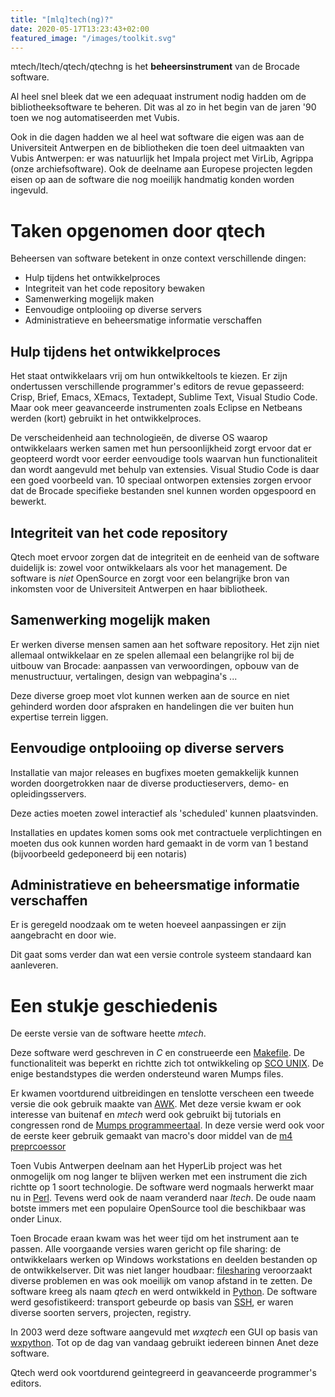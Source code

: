 ```yaml
---
title: "[mlq]tech(ng)?"
date: 2020-05-17T13:23:43+02:00
featured_image: "/images/toolkit.svg"
---
```


mtech/ltech/qtech/qtechng is het **beheersinstrument** van de Brocade software.

Al heel snel bleek dat we een adequaat instrument nodig hadden om de bibliotheeksoftware te beheren. Dit was al zo in het begin van de jaren '90 toen we nog automatiseerden met Vubis. 

Ook in die dagen hadden we al heel wat software die eigen was aan de Universiteit Antwerpen en de bibliotheken die toen deel uitmaakten van Vubis Antwerpen: er was natuurlijk het Impala project met VirLib, Agrippa (onze archiefsoftware). Ook de deelname aan Europese projecten legden eisen op aan de software die nog moeilijk handmatig konden worden ingevuld.

# Taken opgenomen door qtech

Beheersen van software betekent in onze context verschillende dingen:

- Hulp tijdens het ontwikkelproces
- Integriteit van het code repository bewaken
- Samenwerking mogelijk maken
- Eenvoudige ontplooiing op diverse servers
- Administratieve en beheersmatige informatie verschaffen


## Hulp tijdens het ontwikkelproces

Het staat ontwikkelaars vrij om hun ontwikkeltools te kiezen. Er zijn ondertussen verschillende programmer's editors de revue gepasseerd: Crisp, Brief, Emacs, XEmacs, Textadept, Sublime Text, Visual Studio Code. Maar ook meer geavanceerde instrumenten zoals Eclipse en Netbeans werden (kort) gebruikt in het ontwikkelproces. 

De verscheidenheid aan technologieën, de diverse OS waarop ontwikkelaars werken samen met hun persoonlijkheid zorgt ervoor dat er geopteerd wordt voor eerder eenvoudige tools waarvan hun functionaliteit dan wordt aangevuld met behulp van extensies. Visual Studio Code is daar een goed voorbeeld van. 10 speciaal ontworpen extensies zorgen ervoor dat de Brocade specifieke bestanden snel kunnen worden opgespoord en bewerkt.


## Integriteit van het code repository

Qtech moet ervoor zorgen dat de integriteit en de eenheid van de software duidelijk is: zowel voor ontwikkelaars als voor het management. De software is *niet* OpenSource en zorgt voor een belangrijke bron van inkomsten voor de Universiteit Antwerpen en haar bibliotheek.

## Samenwerking mogelijk maken

Er werken diverse mensen samen aan het software repository. Het zijn niet allemaal ontwikkelaar en ze spelen allemaal een belangrijke rol bij de uitbouw van Brocade: aanpassen van verwoordingen, opbouw van de menustructuur, vertalingen, design van webpagina's ...

Deze diverse groep moet vlot kunnen werken aan de source en niet gehinderd worden door afspraken en handelingen die ver buiten hun expertise terrein liggen.

## Eenvoudige ontplooiing op diverse servers

Installatie van major releases en bugfixes moeten gemakkelijk kunnen worden doorgetrokken naar de diverse productieservers, demo- en opleidingsservers.

Deze acties moeten zowel interactief als 'scheduled' kunnen plaatsvinden.

Installaties en updates komen soms ook met contractuele verplichtingen en moeten dus ook kunnen worden hard gemaakt in de vorm van 1 bestand (bijvoorbeeld gedeponeerd bij een notaris)


## Administratieve en beheersmatige informatie verschaffen

Er is geregeld noodzaak om te weten hoeveel aanpassingen er zijn aangebracht en door wie.

Dit gaat soms verder dan wat een versie controle systeem standaard kan aanleveren.


# Een stukje geschiedenis

De eerste versie van de software heette *mtech*. 

Deze software werd geschreven in *C* en construeerde een [Makefile](https://en.wikipedia.org/wiki/Make_(software) "Makefile"). De functionaliteit was beperkt en richtte zich tot ontwikkeling op [SCO UNIX](https://en.wikipedia.org/wiki/Santa_Cruz_Operation "SCO UNIX"). De enige bestandstypes die werden ondersteund waren Mumps files.

Er kwamen voortdurend uitbreidingen en tenslotte verscheen een tweede versie die ook gebruik maakte van [AWK](https://en.wikipedia.org/wiki/AWK "AWK"). Met deze versie kwam er ook interesse van buitenaf en *mtech* werd ook gebruikt bij tutorials en congressen rond de [Mumps programmeertaal](https://en.wikipedia.org/wiki/MUMPS "MUMPS"). In deze versie werd ook voor de eerste keer gebruik gemaakt van macro's door middel van de [m4 preprcoessor](https://en.wikipedia.org/wiki/M4_(computer_language) "m4")

Toen Vubis Antwerpen deelnam aan het HyperLib project was het onmogelijk om nog langer te blijven werken met een instrument die zich richtte op 1 soort technologie. De software werd nogmaals herwerkt maar nu in [Perl](https://en.wikipedia.org/wiki/Perl). Tevens werd ook de naam veranderd naar *ltech*. De oude naam botste immers met een populaire OpenSource tool die beschikbaar was onder Linux.

Toen Brocade eraan kwam was het weer tijd om het instrument aan te passen. Alle voorgaande versies waren gericht op file sharing: de ontwikkelaars werken op Windows workstations en deelden bestanden op de ontwikkelserver. Dit was niet langer houdbaar: [filesharing](https://en.wikipedia.org/wiki/Samba_(software) "SAMBA") veroorzaakt diverse problemen en was ook moeilijk om vanop afstand in te zetten. De software kreeg als naam *qtech* en werd ontwikkeld in [Python](https://en.wikipedia.org/wiki/Python_(programming_language) "Python"). De software werd gesofistikeerd: transport gebeurde op basis van [SSH](https://en.wikipedia.org/wiki/Secure_Shell "SSH"), er waren diverse soorten servers, projecten, registry.

In 2003 werd deze software aangevuld met *wxqtech* een GUI op basis van [wxpython](https://en.wikipedia.org/wiki/WxPython "wxpython"). Tot op de dag van vandaag gebruikt iedereen binnen Anet deze software.

Qtech werd ook voortdurend geintegreerd in geavanceerde programmer's editors.
